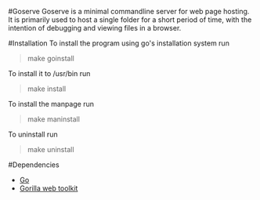 #Goserve
Goserve is a minimal commandline server for web page hosting. It is primarily
used to host a single folder for a short period of time, with the intention of
debugging and viewing files in a browser.

#Installation
To install the program using go's installation system run 
> make goinstall

To install it to /usr/bin run
> make install

To install the manpage run
> make maninstall

To uninstall run
> make uninstall

#Dependencies
* [Go](http://golang.org)
* [Gorilla web toolkit](http://www.gorillatoolkit.org/pkg/mux)
